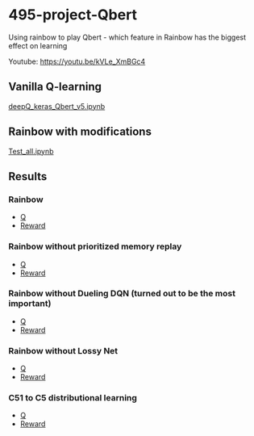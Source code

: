 # 495-project-Qbert
Using rainbow to play Qbert - which feature in Rainbow has the biggest effect on learning

Youtube: https://youtu.be/kVLe_XmBGc4

## Vanilla Q-learning
[deepQ_keras_Qbert_v5.ipynb](https://github.com/PureHyd/495-project-Qbert/blob/master/test_gpu_5/deepQ_keras_Qbert_v5.ipynb)

## Rainbow with modifications
[Test_all.ipynb](https://github.com/PureHyd/495-project-Qbert/blob/master/rainbow_gcloud/Test_all.ipynb)

## Results

### Rainbow
- [Q](http://htmlpreview.github.io/?https://github.com/PureHyd/495-project-Qbert/blob/master/rainbow_gcloud/results_main/results/Q.html)
- [Reward](http://htmlpreview.github.io/?https://github.com/PureHyd/495-project-Qbert/blob/master/rainbow_gcloud/results_main/results/Reward.html)

### Rainbow without prioritized memory replay
- [Q](http://htmlpreview.github.io/?https://github.com/PureHyd/495-project-Qbert/blob/master/rainbow_gcloud/results_no_prioritize/results/Q.html)
- [Reward](http://htmlpreview.github.io/?https://github.com/PureHyd/495-project-Qbert/blob/master/rainbow_gcloud/results_no_prioritize/results/Reward.html)

### Rainbow without Dueling DQN (turned out to be the most important)
- [Q](http://htmlpreview.github.io/?https://github.com/PureHyd/495-project-Qbert/blob/master/rainbow_gcloud/results_no_dueling/results/Q.html)
- [Reward](http://htmlpreview.github.io/?https://github.com/PureHyd/495-project-Qbert/blob/master/rainbow_gcloud/results_no_dueling/results/Reward.html)

### Rainbow without Lossy Net
- [Q](http://htmlpreview.github.io/?https://github.com/PureHyd/495-project-Qbert/blob/master/rainbow_gcloud/results_no_lossy/results/Q.html)
- [Reward](http://htmlpreview.github.io/?https://github.com/PureHyd/495-project-Qbert/blob/master/rainbow_gcloud/results_no_lossy/results/Reward.html)

### C51 to C5 distributional learning
- [Q](http://htmlpreview.github.io/?https://github.com/PureHyd/495-project-Qbert/blob/master/rainbow_gcloud/results_c5/results/Q.html)
- [Reward](http://htmlpreview.github.io/?https://github.com/PureHyd/495-project-Qbert/blob/master/rainbow_gcloud/results_c5/results/Reward.html)


